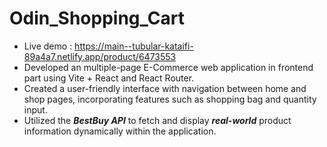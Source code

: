 # Odin_Shopping_Cart

- Live demo : https://main--tubular-kataifi-89a4a7.netlify.app/product/6473553
- Developed an multiple-page E-Commerce web application in frontend part using Vite + React and React Router. 
- Created a user-friendly interface with navigation between home and shop pages, incorporating features such as shopping bag and quantity input.
- Utilized the **_BestBuy API_** to fetch and display **_real-world_** product information dynamically within the application.
